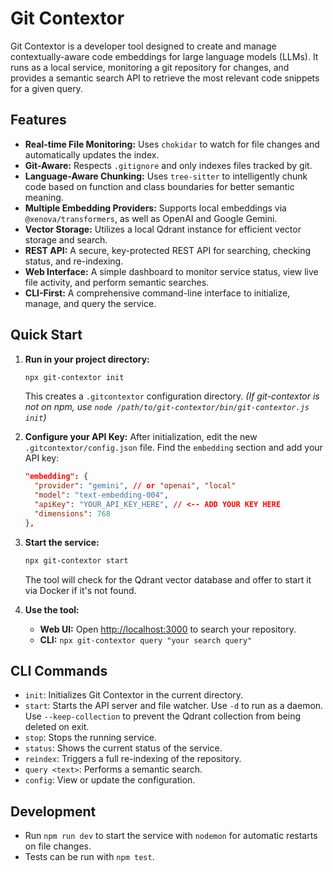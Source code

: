 # Git Contextor

Git Contextor is a developer tool designed to create and manage contextually-aware code embeddings for large language models (LLMs). It runs as a local service, monitoring a git repository for changes, and provides a semantic search API to retrieve the most relevant code snippets for a given query.

## Features

- **Real-time File Monitoring:** Uses `chokidar` to watch for file changes and automatically updates the index.
- **Git-Aware:** Respects `.gitignore` and only indexes files tracked by git.
- **Language-Aware Chunking:** Uses `tree-sitter` to intelligently chunk code based on function and class boundaries for better semantic meaning.
- **Multiple Embedding Providers:** Supports local embeddings via `@xenova/transformers`, as well as OpenAI and Google Gemini.
- **Vector Storage:** Utilizes a local Qdrant instance for efficient vector storage and search.
- **REST API:** A secure, key-protected REST API for searching, checking status, and re-indexing.
- **Web Interface:** A simple dashboard to monitor service status, view live file activity, and perform semantic searches.
- **CLI-First:** A comprehensive command-line interface to initialize, manage, and query the service.

## Quick Start

1.  **Run in your project directory:**
    ```bash
    npx git-contextor init
    ```
    This creates a `.gitcontextor` configuration directory. _(If git-contextor is not on npm, use `node /path/to/git-contextor/bin/git-contextor.js init`)_

2.  **Configure your API Key:**
    After initialization, edit the new `.gitcontextor/config.json` file. Find the `embedding` section and add your API key:
    ```json
    "embedding": {
      "provider": "gemini", // or "openai", "local"
      "model": "text-embedding-004",
      "apiKey": "YOUR_API_KEY_HERE", // <-- ADD YOUR KEY HERE
      "dimensions": 768
    },
    ```

3.  **Start the service:**
    ```bash
    npx git-contextor start
    ```
    The tool will check for the Qdrant vector database and offer to start it via Docker if it's not found.

4.  **Use the tool:**
    - **Web UI:** Open [http://localhost:3000](http://localhost:3000) to search your repository.
    - **CLI:** `npx git-contextor query "your search query"`

## CLI Commands

- `init`: Initializes Git Contextor in the current directory.
- `start`: Starts the API server and file watcher. Use `-d` to run as a daemon. Use `--keep-collection` to prevent the Qdrant collection from being deleted on exit.
- `stop`: Stops the running service.
- `status`: Shows the current status of the service.
- `reindex`: Triggers a full re-indexing of the repository.
- `query <text>`: Performs a semantic search.
- `config`: View or update the configuration.

## Development

- Run `npm run dev` to start the service with `nodemon` for automatic restarts on file changes.
- Tests can be run with `npm test`.
